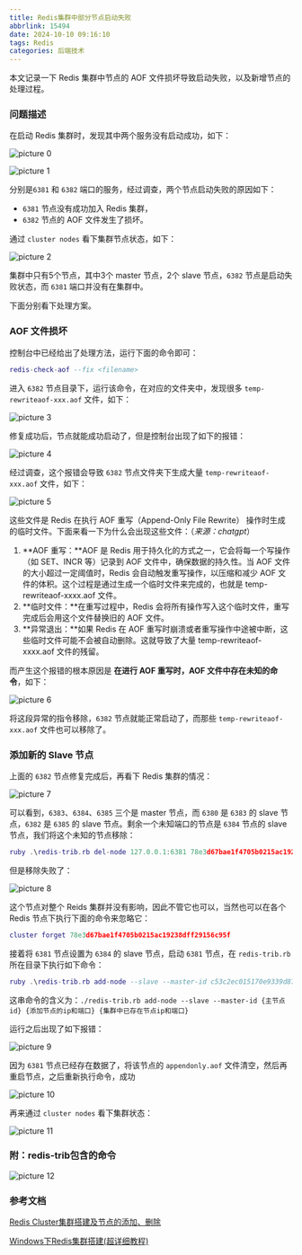 ```yaml
---
title: Redis集群中部分节点启动失败
abbrlink: 15494
date: 2024-10-10 09:16:10
tags: Redis
categories: 后端技术
---
```


本文记录一下 Redis 集群中节点的 AOF 文件损坏导致启动失败，以及新增节点的处理过程。

<!--more-->

### 问题描述

在启动 Redis 集群时，发现其中两个服务没有启动成功，如下：

![picture 0](https://cdn.jsdelivr.net/gh/JokerByrant/Images@main/blog/f774a1de848d14d88a6dbe42f43e0065ae48a93e12e30a748b788a3090ba0d85.png)  

![picture 1](https://cdn.jsdelivr.net/gh/JokerByrant/Images@main/blog/8b0817bf5cf49df11c84eea4a40c5e192837e4a17df1c343fc043b2ca272cec4.png)  

分别是`6381` 和 `6382` 端口的服务，经过调查，两个节点启动失败的原因如下：

- `6381` 节点没有成功加入 Redis 集群，
- `6382` 节点的 AOF 文件发生了损坏。

通过 `cluster nodes` 看下集群节点状态，如下：

![picture 2](https://cdn.jsdelivr.net/gh/JokerByrant/Images@main/blog/d9a3d44afef2b93b859768a0286a3429ec922c5800c7e7647a5b9c8caf2b20c2.png)  

集群中只有5个节点，其中3个 master 节点，2个 slave 节点，`6382` 节点是启动失败状态，而 `6381` 端口并没有在集群中。

下面分别看下处理方案。

### AOF 文件损坏

控制台中已经给出了处理方法，运行下面的命令即可：

```lua
redis-check-aof --fix <filename>
```

进入 `6382` 节点目录下，运行该命令，在对应的文件夹中，发现很多 `temp-rewriteaof-xxx.aof` 文件，如下：

![picture 3](https://cdn.jsdelivr.net/gh/JokerByrant/Images@main/blog/ed755ef4ab52276ba7bd311362eca79e42603b875dfc3f1036e54d7d4fa50a4f.png)  

修复成功后，节点就能成功启动了，但是控制台出现了如下的报错：

![picture 4](https://cdn.jsdelivr.net/gh/JokerByrant/Images@main/blog/b356820aa1070dcbe8c4ac9db0a2abd7fb9fc2aaf6744535594ecd32bb512df0.png)  

经过调查，这个报错会导致 `6382` 节点文件夹下生成大量 `temp-rewriteaof-xxx.aof` 文件，如下：

![picture 5](https://cdn.jsdelivr.net/gh/JokerByrant/Images@main/blog/dea6040dee99d6b876612aac347cda326f74107d93d04cbc16f760e6b07b5458.png)  

这些文件是 Redis 在执行 AOF 重写（Append-Only File Rewrite） 操作时生成的临时文件。下面来看一下为什么会出现这些文件：（*来源：chatgpt*）

1. **AOF 重写：**AOF 是 Redis 用于持久化的方式之一，它会将每一个写操作（如 SET、INCR 等）记录到 AOF 文件中，确保数据的持久性。当 AOF 文件的大小超过一定阈值时，Redis 会自动触发重写操作，以压缩和减少 AOF 文件的体积。这个过程是通过生成一个临时文件来完成的，也就是 temp-rewriteaof-xxxx.aof 文件。
2. **临时文件：**在重写过程中，Redis 会将所有操作写入这个临时文件，重写完成后会用这个文件替换旧的 AOF 文件。
3. **异常退出：**如果 Redis 在 AOF 重写时崩溃或者重写操作中途被中断，这些临时文件可能不会被自动删除。这就导致了大量 temp-rewriteaof-xxxx.aof 文件的残留。

而产生这个报错的根本原因是 **在进行 AOF 重写时，AOF 文件中存在未知的命令**，如下：

![picture 6](https://cdn.jsdelivr.net/gh/JokerByrant/Images@main/blog/dec5a69778c3767d49e4632eb4e2a36cdd37e99ad6b3ade5ce85cf16adcc4cb1.png)  

将这段异常的指令移除，`6382` 节点就能正常启动了，而那些 `temp-rewriteaof-xxx.aof` 文件也可以移除了。

### 添加新的 Slave 节点

上面的 `6382` 节点修复完成后，再看下 Redis 集群的情况：

![picture 7](https://cdn.jsdelivr.net/gh/JokerByrant/Images@main/blog/f9d84d46d55f50f6413fe630d470a3588efe6235b247e687744af273cf60b06f.png)  

可以看到，`6383`、`6384`、`6385` 三个是 master 节点，而 `6380` 是 `6383` 的 slave 节点，`6382` 是 `6385` 的 slave 节点。剩余一个未知端口的节点是 `6384` 节点的 slave 节点，我们将这个未知的节点移除：

```lua
ruby .\redis-trib.rb del-node 127.0.0.1:6381 78e3d67bae1f4705b0215ac19238dff29156c95f
```

但是移除失败了：

![picture 8](https://cdn.jsdelivr.net/gh/JokerByrant/Images@main/blog/7152a9f0b3b4cbec29f9735ed983ed59486629b757934b30d57fddb03cb3d7bf.png)  

这个节点对整个 Reids 集群并没有影响，因此不管它也可以，当然也可以在各个 Redis 节点下执行下面的命令来忽略它：

```lua
cluster forget 78e3d67bae1f4705b0215ac19238dff29156c95f
```

接着将 `6381` 节点设置为 `6384` 的 slave 节点，启动 `6381` 节点，在 `redis-trib.rb` 所在目录下执行如下命令：

```lua
ruby .\redis-trib.rb add-node --slave --master-id c53c2ec015170e9339d87a26b9c61d9b46b901ba 127.0.0.1:6381 127.0.0.1:6384
```

这串命令的含义为：`./redis-trib.rb add-node --slave --master-id {主节点id} {添加节点的ip和端口} {集群中已存在节点ip和端口}`

运行之后出现了如下报错：

![picture 9](https://cdn.jsdelivr.net/gh/JokerByrant/Images@main/blog/af8bb190966962bd302efc5611ae393cc1160195d0b5e154d81f8e253f04dbf4.png)  

因为 `6381` 节点已经存在数据了，将该节点的 `appendonly.aof` 文件清空，然后再重启节点，之后重新执行命令，成功

![picture 10](https://cdn.jsdelivr.net/gh/JokerByrant/Images@main/blog/01a2e43820c0ffe3f38a95353913c0e4038891c719ac678bb5d2bf1b5f3b499b.png)  

再来通过 `cluster nodes` 看下集群状态：

![picture 11](https://cdn.jsdelivr.net/gh/JokerByrant/Images@main/blog/3ab6bc2902ec103c6a9a086b820addc00f4e4d0f441a976325d58c43fac8f360.png)  

### 附：redis-trib包含的命令

![picture 12](https://cdn.jsdelivr.net/gh/JokerByrant/Images@main/blog/31b53febf150b11a977a2b5f2af4f2cdaae76c84538f0eea35fa5c29344e3028.png)  

### 参考文档

[Redis Cluster集群搭建及节点的添加、删除](https://www.cnblogs.com/zhengzhaoxiang/p/13977059.html)

[Windows下Redis集群搭建(超详细教程)](https://blog.csdn.net/xzpaiwangchao/article/details/124530880)